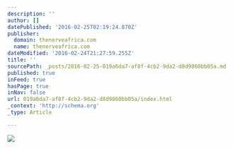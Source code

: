 ```yaml
---
description: ''
author: []
datePublished: '2016-02-25T02:19:24.870Z'
publisher:
  domain: thenerveafrica.com
  name: thenerveafrica.com
dateModified: '2016-02-24T21:27:59.255Z'
title: ''
sourcePath: _posts/2016-02-25-019a6da7-af8f-4cb2-9da2-d8d9860bb05a.md
published: true
inFeed: true
hasPage: true
inNav: false
url: 019a6da7-af8f-4cb2-9da2-d8d9860bb05a/index.html
_context: 'http://schema.org'
_type: Article

---
```

![](http://thenerveafrica.com/wp-content/uploads/2015/12/20-Africans-cover-1440x720.jpg)